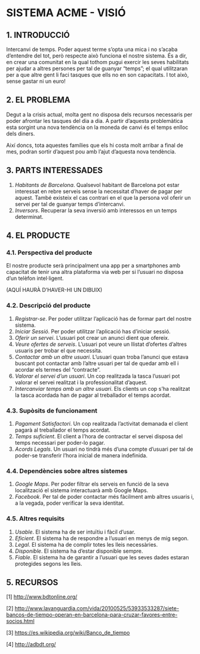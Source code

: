 ﻿# SISTEMA ACME - VISIÓ #

## 1. INTRODUCCIÓ ##

Intercanvi de temps. Poder aquest terme s’opta una mica i no s’acaba d’entendre del tot, però respecte això funciona el nostre sistema. És a dir, en crear una comunitat en la qual tothom pugui exercir les seves habilitats per ajudar a altres persones per tal de guanyar “temps”; el qual utilitzaran per a que altre gent li faci tasques que ells no en son capacitats. I tot això, sense gastar ni un euro!

## 2. EL PROBLEMA ##

Degut a la crisis actual, molta gent no disposa dels recursos necessaris per poder afrontar les tasques del dia a dia. A partir d’aquesta problemàtica esta sorgint una nova tendència on la moneda de canvi és el temps enlloc dels diners.

Així doncs, tota aquestes famílies que els hi costa molt arribar a final de mes, podran sortir d’aquest pou amb l’ajut d’aquesta nova tendència.

## 3. PARTS INTERESSADES ##

1. *Habitants de Barcelona*. Qualsevol habitant de Barcelona pot estar interessat en rebre serveis sense la necessitat d’haver de pagar per aquest. També existeix el cas contrari en el que la persona vol oferir un servei per tal de guanyar temps d’intercanvi.
2. *Inversors*. Recuperar la seva inversió amb interessos en un temps determinat.

## 4. EL PRODUCTE ##

### 4.1. Perspectiva del producte ###

El nostre producte serà principalment una app per a smartphones amb capacitat de tenir una altra plataforma via web per si l’usuari no disposa d’un telèfon intel·ligent.
 
(AQUÍ HAURÀ D’HAVER-HI UN DIBUIX)

### 4.2. Descripció del producte ###

1. *Registrar-se*. Per poder utilitzar l’aplicació has de formar part del nostre sistema. 
2. *Iniciar Sessió*. Per poder utilitzar l’aplicació has d’iniciar sessió. 
3. *Oferir un servei*. L’usuari pot crear un anunci dient que ofereix.
4. *Veure ofertes de serveis*. L’usuari pot veure un llistat d’ofertes d’altres usuaris per trobar el que necessita.
5. *Contactar amb un altre usuari*. L’usuari quan troba l’anunci que estava buscant pot contactar amb l’altre usuari per tal de quedar amb ell i acordar els termes del “contracte”.
6. *Valorar el servei d’un usuari*. Un cop realitzada la tasca l’usuari pot valorar el servei realitzat i la professionalitat d’aquest.
7. *Intercanviar temps amb un altre usuari*. Els clients un cop s’ha realitzat la tasca acordada han de pagar al treballador el temps acordat.

 
### 4.3. Supòsits de funcionament ###

1. *Pagament Satisfactori*. Un cop realitzada l’activitat demanada el client pagarà al treballador el temps acordat.
2. *Temps suficient*. El client a l’hora de contractar el servei disposa del temps necessari per poder-lo pagar.
3. *Acords Legals*. Un usuari no tindrà més d’una compte d’usuari per tal de poder-se transferir l’hora inicial de manera indefinida.
 
### 4.4. Dependències sobre altres sistemes ###

1. *Google Maps*. Per poder filtrar els serveis en funció de la seva localització el sistema interactuarà amb Google Maps.
2. *Facebook*. Per tal de poder contactar més fàcilment amb altres usuaris i, a la vegada, poder verificar la seva identitat.
  
### 4.5. Altres requisits ###

1. *Usable*. El sistema ha de ser intuïtiu i fàcil d’usar.
2. *Eficient*. El sistema ha de respondre a l’usuari en menys de mig segon.
3. *Legal*. El sistema ha de complir totes les lleis necessàries.
4. *Disponible*. El sistema ha d’estar disponible sempre.
5. *Fiable*. El sistema ha de garantir a l’usuari que les seves dades estaran protegides segons les lleis.

## 5. RECURSOS ##

[1] http://www.bdtonline.org/

[2] http://www.lavanguardia.com/vida/20100525/53933533287/siete-bancos-de-tiempo-operan-en-barcelona-para-cruzar-favores-entre-socios.html

[3] https://es.wikipedia.org/wiki/Banco_de_tiempo

[4] http://adbdt.org/

